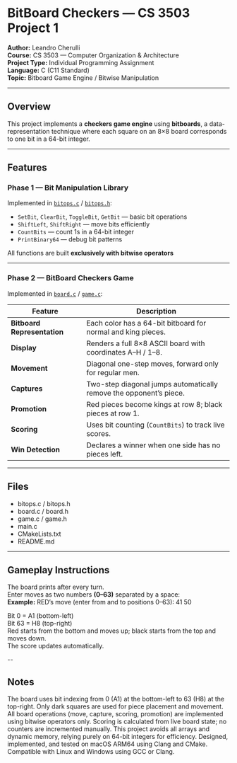 # BitBoard Checkers — CS 3503 Project 1

**Author:** Leandro Cherulli  
**Course:** CS 3503 — Computer Organization & Architecture  
**Project Type:** Individual Programming Assignment  
**Language:** C (C11 Standard)  
**Topic:** Bitboard Game Engine / Bitwise Manipulation  

---

## Overview

This project implements a **checkers game engine** using **bitboards**, a data-representation technique where each square on an 8×8 board corresponds to one bit in a 64-bit integer.  

---

## Features

### Phase 1 — Bit Manipulation Library
Implemented in [`bitops.c`](./bitops.c) / [`bitops.h`](./bitops.h):

- `SetBit`, `ClearBit`, `ToggleBit`, `GetBit` — basic bit operations  
- `ShiftLeft`, `ShiftRight` — move bits efficiently  
- `CountBits` — count 1s in a 64-bit integer  
- `PrintBinary64` — debug bit patterns  

All functions are built **exclusively with bitwise operators**

---

### Phase 2 — BitBoard Checkers Game

Implemented in [`board.c`](./board.c) / [`game.c`](./game.c):

| Feature | Description |
|----------|-------------|
| **Bitboard Representation** | Each color has a 64-bit bitboard for normal and king pieces. |
| **Display** | Renders a full 8×8 ASCII board with coordinates A–H / 1–8. |
| **Movement** | Diagonal one-step moves, forward only for regular men. |
| **Captures** | Two-step diagonal jumps automatically remove the opponent’s piece. |
| **Promotion** | Red pieces become kings at row 8; black pieces at row 1. |
| **Scoring** | Uses bit counting (`CountBits`) to track live scores. |
| **Win Detection** | Declares a winner when one side has no pieces left. |

---

## Files

- bitops.c / bitops.h
- board.c  / board.h      
- game.c   / game.h  
- main.c   
- CMakeLists.txt
- README.md

---

## Gameplay Instructions

The board prints after every turn.  
Enter moves as two numbers **(0–63)** separated by a space:  
**Example:** RED’s move (enter from and to positions 0–63): 41 50  

Bit 0 = A1 (bottom-left)  
Bit 63 = H8 (top-right)  
Red starts from the bottom and moves up; black starts from the top and moves down.  
The score updates automatically.  
 
--

## Notes

The board uses bit indexing from 0 (A1) at the bottom-left to 63 (H8) at the top-right.
Only dark squares are used for piece placement and movement.
All board operations (move, capture, scoring, promotion) are implemented using bitwise operators only.
Scoring is calculated from live board state; no counters are incremented manually.
This project avoids all arrays and dynamic memory, relying purely on 64-bit integers for efficiency.
Designed, implemented, and tested on macOS ARM64 using Clang and CMake.
Compatible with Linux and Windows using GCC or Clang.
